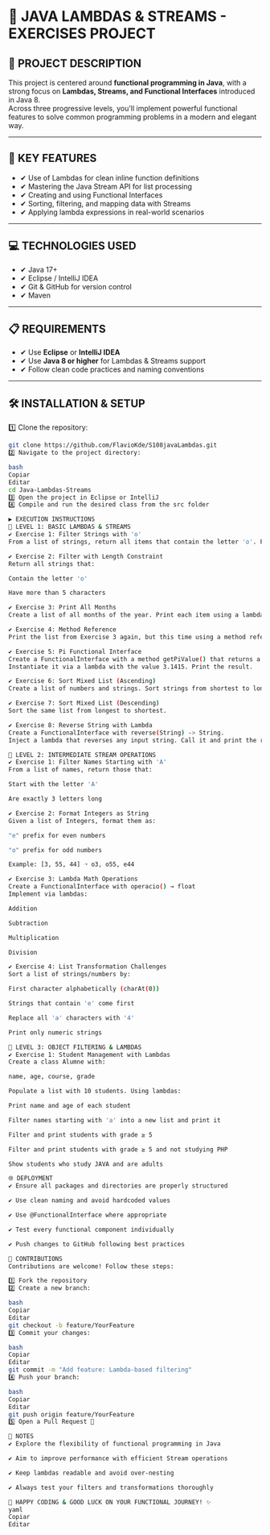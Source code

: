 # 📂 JAVA LAMBDAS & STREAMS - EXERCISES PROJECT

## 📄 PROJECT DESCRIPTION

This project is centered around **functional programming in Java**, with a strong focus on **Lambdas, Streams, and Functional Interfaces** introduced in Java 8.  
Across three progressive levels, you'll implement powerful functional features to solve common programming problems in a modern and elegant way.

---

## 🔹 KEY FEATURES

- ✔ Use of Lambdas for clean inline function definitions  
- ✔ Mastering the Java Stream API for list processing  
- ✔ Creating and using Functional Interfaces  
- ✔ Sorting, filtering, and mapping data with Streams  
- ✔ Applying lambda expressions in real-world scenarios  

---

## 💻 TECHNOLOGIES USED

- ✔ Java 17+  
- ✔ Eclipse / IntelliJ IDEA  
- ✔ Git & GitHub for version control  
- ✔ Maven  

---

## 📋 REQUIREMENTS

- ✔ Use **Eclipse** or **IntelliJ IDEA**  
- ✔ Use **Java 8 or higher** for Lambdas & Streams support  
- ✔ Follow clean code practices and naming conventions  

---

## 🛠️ INSTALLATION & SETUP

1️⃣ Clone the repository:

```bash
git clone https://github.com/FlavioKde/S108javaLambdas.git
2️⃣ Navigate to the project directory:

bash
Copiar
Editar
cd Java-Lambdas-Streams
3️⃣ Open the project in Eclipse or IntelliJ
4️⃣ Compile and run the desired class from the src folder

▶️ EXECUTION INSTRUCTIONS
🔸 LEVEL 1: BASIC LAMBDAS & STREAMS
✔ Exercise 1: Filter Strings with 'o'
From a list of strings, return all items that contain the letter 'o'. Print the resulting list using Streams.

✔ Exercise 2: Filter with Length Constraint
Return all strings that:

Contain the letter 'o'

Have more than 5 characters

✔ Exercise 3: Print All Months
Create a list of all months of the year. Print each item using a lambda expression.

✔ Exercise 4: Method Reference
Print the list from Exercise 3 again, but this time using a method reference.

✔ Exercise 5: Pi Functional Interface
Create a FunctionalInterface with a method getPiValue() that returns a double.
Instantiate it via a lambda with the value 3.1415. Print the result.

✔ Exercise 6: Sort Mixed List (Ascending)
Create a list of numbers and strings. Sort strings from shortest to longest.

✔ Exercise 7: Sort Mixed List (Descending)
Sort the same list from longest to shortest.

✔ Exercise 8: Reverse String with Lambda
Create a FunctionalInterface with reverse(String) -> String.
Inject a lambda that reverses any input string. Call it and print the result.

🔸 LEVEL 2: INTERMEDIATE STREAM OPERATIONS
✔ Exercise 1: Filter Names Starting with 'A'
From a list of names, return those that:

Start with the letter 'A'

Are exactly 3 letters long

✔ Exercise 2: Format Integers as String
Given a list of Integers, format them as:

"e" prefix for even numbers

"o" prefix for odd numbers

Example: [3, 55, 44] ➝ o3, o55, e44

✔ Exercise 3: Lambda Math Operations
Create a FunctionalInterface with operacio() → float
Implement via lambdas:

Addition

Subtraction

Multiplication

Division

✔ Exercise 4: List Transformation Challenges
Sort a list of strings/numbers by:

First character alphabetically (charAt(0))

Strings that contain 'e' come first

Replace all 'a' characters with '4'

Print only numeric strings

🔸 LEVEL 3: OBJECT FILTERING & LAMBDAS
✔ Exercise 1: Student Management with Lambdas
Create a class Alumne with:

name, age, course, grade

Populate a list with 10 students. Using lambdas:

Print name and age of each student

Filter names starting with 'a' into a new list and print it

Filter and print students with grade ≥ 5

Filter and print students with grade ≥ 5 and not studying PHP

Show students who study JAVA and are adults

🌐 DEPLOYMENT
✔ Ensure all packages and directories are properly structured

✔ Use clean naming and avoid hardcoded values

✔ Use @FunctionalInterface where appropriate

✔ Test every functional component individually

✔ Push changes to GitHub following best practices

🤝 CONTRIBUTIONS
Contributions are welcome! Follow these steps:

1️⃣ Fork the repository
2️⃣ Create a new branch:

bash
Copiar
Editar
git checkout -b feature/YourFeature
3️⃣ Commit your changes:

bash
Copiar
Editar
git commit -m "Add feature: Lambda-based filtering"
4️⃣ Push your branch:

bash
Copiar
Editar
git push origin feature/YourFeature
5️⃣ Open a Pull Request 🎉

📌 NOTES
✔ Explore the flexibility of functional programming in Java

✔ Aim to improve performance with efficient Stream operations

✔ Keep lambdas readable and avoid over-nesting

✔ Always test your filters and transformations thoroughly

🚀 HAPPY CODING & GOOD LUCK ON YOUR FUNCTIONAL JOURNEY! ✨
yaml
Copiar
Editar
